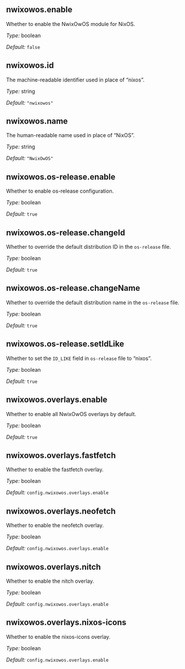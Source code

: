 ## nwixowos\.enable

Whether to enable the NwixOwOS module for NixOS\.



*Type:*
boolean



*Default:*
` false `



## nwixowos\.id



The machine-readable identifier used in place of “nixos”\.



*Type:*
string



*Default:*
` "nwixowos" `



## nwixowos\.name



The human-readable name used in place of “NixOS”\.



*Type:*
string



*Default:*
` "NwixOwOS" `



## nwixowos\.os-release\.enable



Whether to enable os-release configuration\.



*Type:*
boolean



*Default:*
` true `



## nwixowos\.os-release\.changeId



Whether to override the default distribution ID in the ` os-release ` file\.



*Type:*
boolean



*Default:*
` true `



## nwixowos\.os-release\.changeName



Whether to override the default distribution name in the ` os-release ` file\.



*Type:*
boolean



*Default:*
` true `



## nwixowos\.os-release\.setIdLike



Whether to set the ` ID_LIKE ` field in ` os-release ` file to “nixos”\.



*Type:*
boolean



*Default:*
` true `



## nwixowos\.overlays\.enable



Whether to enable all NwixOwOS overlays by default\.



*Type:*
boolean



*Default:*
` true `



## nwixowos\.overlays\.fastfetch



Whether to enable the fastfetch overlay\.



*Type:*
boolean



*Default:*
` config.nwixowos.overlays.enable `



## nwixowos\.overlays\.neofetch



Whether to enable the neofetch overlay\.



*Type:*
boolean



*Default:*
` config.nwixowos.overlays.enable `



## nwixowos\.overlays\.nitch



Whether to enable the nitch overlay\.



*Type:*
boolean



*Default:*
` config.nwixowos.overlays.enable `



## nwixowos\.overlays\.nixos-icons



Whether to enable the nixos-icons overlay\.



*Type:*
boolean



*Default:*
` config.nwixowos.overlays.enable `


